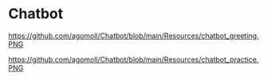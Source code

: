 # Chatbot


https://github.com/agomoll/Chatbot/blob/main/Resources/chatbot_greeting.PNG


https://github.com/agomoll/Chatbot/blob/main/Resources/chatbot_practice.PNG

